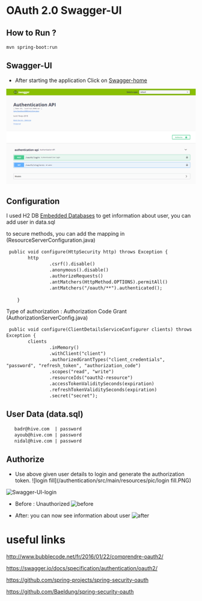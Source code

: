 #  OAuth 2.0 Swagger-UI 

## How to Run ?

```
mvn spring-boot:run
```

## Swagger-UI
* After starting the application Click on [Swagger-home](http://localhost:8080/api/swagger-ui.html)

![Swagger-UI-Home](/src/main/resources/pic/Swagger-UI-Home.PNG)

## Configuration 
I used H2 DB [Embedded Databases](https://dzone.com/articles/3-java-embedded-databases)
to get information about user, you can add user in data.sql

to secure methods, you can add the mapping in (ResourceServerConfiguration.java)
```
 public void configure(HttpSecurity http) throws Exception {
        http
                .csrf().disable()
                .anonymous().disable()
                .authorizeRequests()
                .antMatchers(HttpMethod.OPTIONS).permitAll()
                .antMatchers("/oauth/**").authenticated();

    }
```
Type of authorization : Authorization Code Grant (AuthorizationServerConfig.java)
```
 public void configure(ClientDetailsServiceConfigurer clients) throws Exception {
        clients
                .inMemory()
                .withClient("client")
                .authorizedGrantTypes("client_credentials", "password", "refresh_token", "authorization_code")
                .scopes("read", "write")
                .resourceIds("oauth2-resource")
                .accessTokenValiditySeconds(expiration)
                .refreshTokenValiditySeconds(expiration)
                .secret("secret");
```
## User Data (data.sql)

```
   badr@hive.com  | password
   ayoub@hive.com | password
   nidal@hive.com | password
```


## Authorize
* Use above given user details to login and generate the authorization token.
![login fill](/authentication/src/main/resources/pic/login fill.PNG)

![Swagger-UI-login](/authentication/src/main/resources/pic/Swagger-UI-login.PNG)

* Before : Unauthorized
![before](/authentication/src/main/resources/pic/before.PNG)


* After: you can now see information about user
![after](/authentication/src/main/resources/pic/after.PNG)


# useful links 
http://www.bubblecode.net/fr/2016/01/22/comprendre-oauth2/

https://swagger.io/docs/specification/authentication/oauth2/

https://github.com/spring-projects/spring-security-oauth

https://github.com/Baeldung/spring-security-oauth






